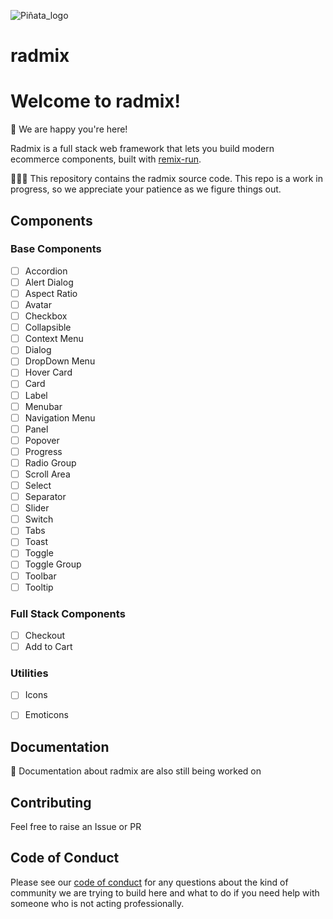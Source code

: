 ![Piñata_logo](https://user-images.githubusercontent.com/19430799/213939958-548d3f47-1e4c-4ea5-bc5a-d458a6e73ad2.svg)
# radmix

# Welcome to radmix!

🎉 We are happy you're here!

Radmix is a full stack web framework that lets you build modern ecommerce components, built with [remix-run](https://github.com/remix-run/remix).

🧑🏿‍💻 This repository contains the radmix source code. This repo is a work in progress, so we appreciate your patience as we figure things out.

## Components

### Base Components
- [ ] Accordion
- [ ] Alert Dialog
- [ ] Aspect Ratio
- [ ] Avatar
- [ ] Checkbox
- [ ] Collapsible
- [ ] Context Menu
- [ ] Dialog
- [ ] DropDown Menu
- [ ] Hover Card
- [ ] Card
- [ ] Label
- [ ] Menubar
- [ ] Navigation Menu
- [ ] Panel
- [ ] Popover
- [ ] Progress
- [ ] Radio Group
- [ ] Scroll Area
- [ ] Select
- [ ] Separator
- [ ] Slider
- [ ] Switch
- [ ] Tabs
- [ ] Toast
- [ ] Toggle
- [ ] Toggle Group
- [ ] Toolbar
- [ ] Tooltip

### Full Stack Components
- [ ] Checkout
- [ ] Add to Cart

### Utilities
- [ ] Icons
- [ ] Emoticons



## Documentation

📖 Documentation about radmix are also still being worked on

## Contributing

Feel free to raise an Issue or PR

## Code of Conduct

Please see our [code of conduct](CODE_OF_CONDUCT.md) for any questions about the kind of community we are trying to build here and what to do if you need help with someone who is not acting professionally.
